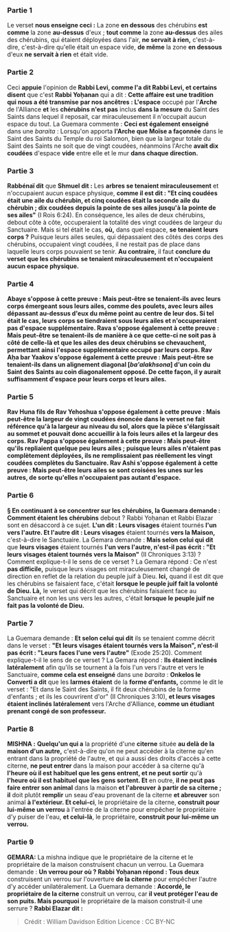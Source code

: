 
### Partie 1
Le verset <b>nous enseigne ceci :</b> La zone <b>en dessous</b> des chérubins <b>est comme</b> la zone <b>au-dessus</b> d'eux ; <b>tout comme</b> la zone <b>au-dessus</b> des ailes des chérubins, qui étaient déployées dans l'air, <b>ne servait à rien,</b> c'est-à-dire, c'est-à-dire qu'elle était un espace vide, <b>de même</b> la zone <b>en dessous</b> d'eux <b>ne servait à rien</b> et était vide.

### Partie 2
Ceci <b>appuie</b> l'opinion de <b>Rabbi Levi, comme l'a dit Rabbi Levi, et certains disent</b> que c'est <b>Rabbi Yoḥanan</b> qui a dit : <b>Cette affaire est une tradition qui nous a été transmise</b> <b>par nos ancêtres : L'espace</b> occupé par l'<b>Arche</b> de l'Alliance <b>et</b> les <b>chérubins n'est pas</b> inclus <b>dans la mesure</b> du Saint des Saints dans lequel il reposait, car miraculeusement il n'occupait aucun espace du tout. La Guemara commente : <b>Ceci est également enseigné</b> dans une <i>baraita</i> : Lorsqu'on apporta <b>l'Arche que Moïse a façonnée</b> dans le Saint des Saints du Temple du roi Salomon, bien que la largeur totale du Saint des Saints ne soit que de vingt coudées, néanmoins l'Arche <b>avait dix coudées</b> d'espace <b>vide</b> entre elle et le mur <b>dans chaque direction.</b>

### Partie 3
<b>Rabbénaï dit</b> que <b>Shmuel dit :</b> Les <b>arbres se tenaient miraculeusement</b> et n'occupaient aucun espace physique, <b>comme il est dit : "Et cinq coudées était une aile du chérubin, et cinq coudées était la seconde aile du chérubin ; dix coudées depuis la pointe de ses ailes jusqu'à la pointe de ses ailes"</b> (I Rois 6:24). En conséquence, les ailes de deux chérubins, debout côte à côte, occuperaient la totalité des vingt coudées de largeur du Sanctuaire. Mais si tel était le cas, <b>où,</b> dans quel espace, <b>se tenaient leurs corps ?</b> Puisque leurs ailes seules, qui dépassaient des côtés des corps des chérubins, occupaient vingt coudées, il ne restait pas de place dans laquelle leurs corps pouvaient se tenir. <b>Au contraire,</b> il faut <b>conclure du verset que les chérubins <b>se tenaient miraculeusement</b> et n'occupaient aucun espace physique.

### Partie 4
<b>Abaye s'oppose à cette</b> preuve : <b>Mais peut-être se tenaient-ils</b> avec leurs corps <b>émergeant</b> sous leurs ailes, <b>comme des poulets,</b> avec leurs ailes dépassant au-dessus d'eux du même point au centre de leur dos. Si tel était le cas, leurs corps se tiendraient sous leurs ailes et n'occuperaient pas d'espace supplémentaire. <b>Rava</b> s'oppose également à cette <b>preuve</b> : <b>Mais peut-être se tenaient-ils</b> de manière à ce que <b>cette</b>-ci <b>ne soit pas à côté de celle-là</b> et que les ailes des deux chérubins se chevauchent, permettant ainsi l'espace supplémentaire occupé par leurs corps. <b>Rav Aḥa bar Yaakov</b> s'oppose également à cette <b>preuve</b> : <b>Mais peut-être se tenaient-ils dans un alignement diagonal [<i>ba'alakhsona</i>]</b> d'un coin du Saint des Saints au coin diagonalement opposé. De cette façon, il y aurait suffisamment d'espace pour leurs corps et leurs ailes.

### Partie 5
<b>Rav Huna fils de Rav Yehoshua</b> s'oppose également à cette <b>preuve</b> : <b>Mais peut-être</b> la largeur de vingt coudées énoncée dans le verset ne fait référence qu'à la largeur au niveau du sol, alors que <b>la pièce s'élargissait au sommet</b> et pouvait donc accueillir à la fois leurs ailes et la largeur des corps. <b>Rav Pappa</b> s'oppose également à cette <b>preuve</b> : <b>Mais peut-être qu'ils repliaient quelque peu leurs ailes</b> ; puisque leurs ailes n'étaient pas complètement déployées, ils ne remplissaient pas réellement les vingt coudées complètes du Sanctuaire. <b>Rav Ashi</b> s'oppose également à cette <b>preuve</b> : <b>Mais peut-être</b> leurs ailes se sont <b>croisées</b> les unes sur les autres, de sorte qu'elles n'occupaient pas autant d'espace.

### Partie 6
§ En continuant à se concentrer sur les chérubins, la Guemara demande : <b>Comment étaient</b> les chérubins</b> debout ? Rabbi Yoḥanan et Rabbi Elazar</b> sont en désaccord à ce sujet. <b>L'un dit : Leurs visages</b> étaient tournés <b>l'un vers l'autre. Et l'autre dit : Leurs visages</b> étaient tournés <b>vers la Maison,</b> c'est-à-dire le Sanctuaire. La Gemara demande : <b>Mais selon celui qui dit</b> que <b>leurs visages</b> étaient tournés <b>l'un vers l'autre, n'est-il pas écrit : "Et leurs visages étaient tournés vers la Maison"</b> (II Chroniques 3:13) ? Comment explique-t-il le sens de ce verset ? La Gemara répond : Ce n'est <b>pas difficile,</b> puisque leurs visages ont miraculeusement changé de direction en reflet de la relation du peuple juif à Dieu. <b>Ici,</b> quand il est dit que les chérubins se faisaient face, c'était <b>lorsque le peuple juif fait la volonté de Dieu. Là,</b> le verset qui décrit que les chérubins faisaient face au Sanctuaire et non les uns vers les autres, c'était <b>lorsque le peuple juif ne fait pas la volonté de Dieu.</b>

### Partie 7
La Guemara demande : <b>Et selon celui qui dit</b> ils se tenaient comme décrit dans le verset : <b>"Et leurs visages étaient tournés vers la Maison", n'est-il pas écrit : "Leurs faces l'une vers l'autre"</b> (Exode 25:20). Comment explique-t-il le sens de ce verset ? La Gemara répond : <b>Ils étaient inclinés latéralement</b> afin qu'ils se tournent à la fois l'un vers l'autre et vers le Sanctuaire, <b>comme cela est enseigné</b> dans une <i>baraita</i> : <b>Onkelos le Converti a dit</b> que les <b>larmes étaient</b> de la <b>forme d'enfants,</b> comme le dit le verset : "Et dans le Saint des Saints, il fit deux chérubins de la forme d'enfants ; et ils les couvrirent d'or" (II Chroniques 3:10), <b>et leurs visages étaient inclinés latéralement</b> vers l'Arche d'Alliance, <b>comme un étudiant prenant congé de son professeur.</b>

### Partie 8
<strong>MISHNA :</strong> <b>Quelqu'un qui a</b> la propriété d'une <b>citerne</b> située <b>au delà de la maison d'un autre,</b> c'est-à-dire qu'on ne peut accéder à la citerne qu'en entrant dans la propriété de l'autre, et qui a aussi des droits d'accès à cette citerne, <b>ne peut entrer</b> dans la maison pour accéder à sa citerne qu'à <b>l'heure où il est habituel que les gens entrent, et ne peut sortir</b> qu'à <b>l'heure où il est habituel que les gens sortent. Et</b> en outre, <b>il ne peut pas faire entrer son animal</b> dans la maison <b>et l'abreuver</b> <b>à partir de sa citerne ; il</b> doit plutôt <b>remplir</b> un seau d'eau provenant de la citerne <b>et abreuver</b> son animal <b>à l'extérieur. Et celui-ci</b>, le propriétaire de la citerne, <b>construit pour lui-même un verrou</b> à l'entrée de la citerne pour empêcher le propriétaire d'y puiser de l'eau, <b>et celui-là</b>, le propriétaire, <b>construit pour lui-même un verrou.</b>

### Partie 9
<strong>GEMARA:</strong> La mishna indique que le propriétaire de la citerne et le propriétaire de la maison construisent chacun un verrou. La Guemara demande : <b>Un verrou pour où ? Rabbi Yoḥanan répond : Tous deux</b> construisent un verrou sur l'ouverture <b>de la citerne</b> pour empêcher l'autre d'y accéder unilatéralement. La Guemara demande : <b>Accordé, le propriétaire de la citerne</b> construit un verrou, car <b>il veut protéger l'eau de son puits. Mais pourquoi</b> le propriétaire de la maison</b> construit-il une serrure ? <b>Rabbi Elazar dit :</b>

>Crédit : William Davidson Edition
>Licence : CC BY-NC